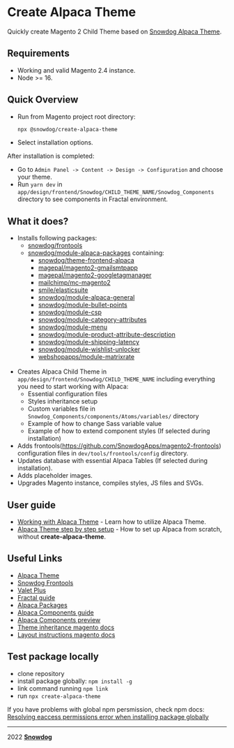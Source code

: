 # Create Alpaca Theme

Quickly create Magento 2 Child Theme based on [Snowdog Alpaca Theme](https://github.com/SnowdogApps/magento2-alpaca-theme).

## Requirements
  * Working and valid Magento 2.4 instance.
  * Node >= 16.

## Quick Overview
- Run from Magento project root directory:
  ```sh
  npx @snowdog/create-alpaca-theme
  ```
- Select installation options.

After installation is completed:
- Go to `Admin Panel -> Content -> Design -> Configuration` and choose your theme.
- Run `yarn dev` in `app/design/frontend/Snowdog/CHILD_THEME_NAME/Snowdog_Components` directory to see components in Fractal environment.

## What it does?
- Installs following packages:
  - [snowdog/frontools](https://github.com/SnowdogApps/magento2-frontools)
  - [snowdog/module-alpaca-packages](https://github.com/SnowdogApps/magento2-alpaca-packages) containing:
    - [snowdog/theme-frontend-alpaca](https://github.com/SnowdogApps/magento2-alpaca-theme)
    - [magepal/magento2-gmailsmtpapp](https://github.com/magepal/magento2-gmail-smtp-app)
    - [magepal/magento2-googletagmanager](https://github.com/magepal/magento2-google-tag-manager)
    - [mailchimp/mc-magento2](https://github.com/mailchimp/mc-magento2)
    - [smile/elasticsuite](https://github.com/Smile-SA/elasticsuite)
    - [snowdog/module-alpaca-general](https://github.com/SnowdogApps/magento2-alpaca-general)
    - [snowdog/module-bullet-points](https://github.com/SnowdogApps/magento2-bullet-points)
    - [snowdog/module-csp](https://github.com/SnowdogApps/magento2-module-csp)
    - [snowdog/module-category-attributes](https://github.com/SnowdogApps/magento2-category-attributes)
    - [snowdog/module-menu](https://github.com/SnowdogApps/magento2-menu)
    - [snowdog/module-product-attribute-description](https://github.com/SnowdogApps/magento2-product-attribute-description)
    - [snowdog/module-shipping-latency](https://github.com/SnowdogApps/magento2-shipping-latency)
    - [snowdog/module-wishlist-unlocker](https://github.com/SnowdogApps/magento2-wishlist-unlocker)
    - [webshopapps/module-matrixrate](https://github.com/webshopapps/module-matrixrate)</br></br>
- Creates Alpaca Child Theme in `app/design/frontend/Snowdog/CHILD_THEME_NAME` including everything you need to start working with Alpaca:
   - Essential configuration files
   - Styles inheritance setup
   - Custom variables file in `Snowdog_Components/components/Atoms/variables/` directory
   - Example of how to change Sass variable value
   - Example of how to extend component styles (If selected during installation)
- Adds frontools(https://github.com/SnowdogApps/magento2-frontools) configuration files in `dev/tools/frontools/config` directory.
- Updates database with essential Alpaca Tables (If selected during installation).
- Adds placeholder images.
- Upgrades Magento instance, compiles styles, JS files and SVGs.

## User guide
- [Working with Alpaca Theme]() - Learn how to utilize Alpaca Theme.
- [Alpaca Theme step by step setup]() - How to set up Alpaca from scratch, without **create-alpaca-theme**.

## Useful Links
  * [Alpaca Theme](https://github.com/SnowdogApps/magento2-alpaca-theme)
  * [Snowdog Frontools](https://github.com/SnowdogApps/magento2-frontools)
  * [Valet Plus](https://github.com/weprovide/valet-plus/wiki/Database)
  * [Fractal guide](https://fractal.build/guide/)
  * [Alpaca Packages](https://github.com/SnowdogApps/magento2-alpaca-packages)
  * [Alpaca Components guide](https://github.com/SnowdogApps/magento2-alpaca-theme/blob/master/Snowdog_Components/README.md)
  * [Alpaca Components preview](https://magento2-alpaca-theme-git-master-snowdog1.vercel.app/)
  * [Theme inheritance magento docs](https://devdocs.magento.com/guides/v2.3/frontend-dev-guide/themes/theme-inherit.html)
  * [Layout instructions magento docs](https://devdocs.magento.com/guides/v2.4/frontend-dev-guide/layouts/xml-instructions.html)

## Test package locally
  * clone repository
  * install package globally: `npm install -g`
  * link command running `npm link`
  * run `npx create-alpaca-theme`

If you have problems with global npm persmission, check npm docs: [Resolving eaccess permissions error when installing package globally](https://docs.npmjs.com/resolving-eacces-permissions-errors-when-installing-packages-globally)<br/>

****
2022 **[Snowdog](https://www.snow.dog)**
